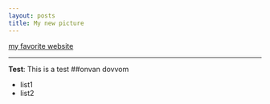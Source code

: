 ```yaml
---
layout: posts
title: My new picture
---
```




[my favorite website](http://www.google.com)



---
**Test**: This is a test
##onvan dovvom
- list1
- list2

